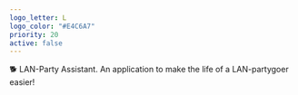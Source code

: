```yaml
---
logo_letter: L
logo_color: "#E4C6A7"
priority: 20
active: false
---
```


🐕 LAN-Party Assistant. An application to make the life of a LAN-partygoer easier!
